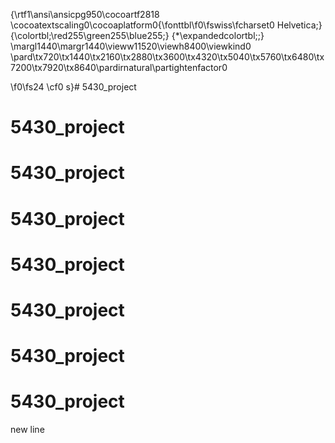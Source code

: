 {\rtf1\ansi\ansicpg950\cocoartf2818
\cocoatextscaling0\cocoaplatform0{\fonttbl\f0\fswiss\fcharset0 Helvetica;}
{\colortbl;\red255\green255\blue255;}
{\*\expandedcolortbl;;}
\margl1440\margr1440\vieww11520\viewh8400\viewkind0
\pard\tx720\tx1440\tx2160\tx2880\tx3600\tx4320\tx5040\tx5760\tx6480\tx7200\tx7920\tx8640\pardirnatural\partightenfactor0

\f0\fs24 \cf0 s}# 5430_project
# 5430_project
# 5430_project
# 5430_project
# 5430_project
# 5430_project
# 5430_project
# 5430_project

new line

